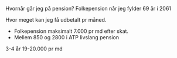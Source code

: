 
Hvornår går jeg på pension? 
Folkepension når jeg fylder 69 år i 2061


Hvor meget kan jeg få udbetalt pr måned. 
- Folkepension maksimalt 7.000 pr md efter skat. 
- Mellem 850 og 2800  i ATP livslang pension 

3-4 år
19-20.000 pr md
